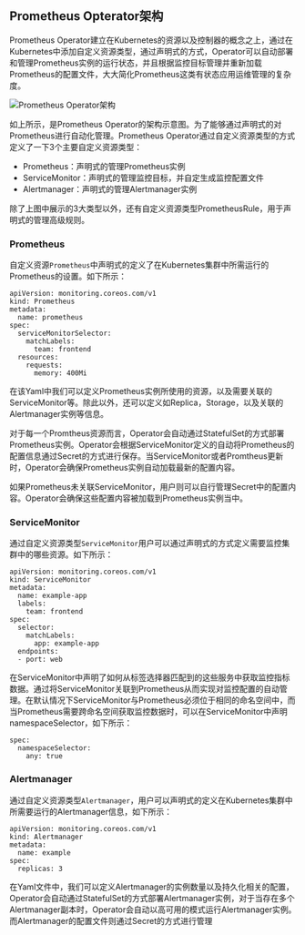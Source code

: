 ## Prometheus Opterator架构

Prometheus Operator建立在Kubernetes的资源以及控制器的概念之上，通过在Kubernetes中添加自定义资源类型，通过声明式的方式，Operator可以自动部署和管理Prometheus实例的运行状态，并且根据监控目标管理并重新加载Prometheus的配置文件，大大简化Prometheus这类有状态应用运维管理的复杂度。

![Prometheus Operator架构](http://p2n2em8ut.bkt.clouddn.com/prometheus-architecture.png)

如上所示，是Prometheus Operator的架构示意图。为了能够通过声明式的对Prometheus进行自动化管理。Prometheus Operator通过自定义资源类型的方式定义了一下3个主要自定义资源类型：

* Prometheus：声明式的管理Prometheus实例
* ServiceMonitor：声明式的管理监控目标，并自定生成监控配置文件
* Alertmanager：声明式的管理Alertmanager实例

除了上图中展示的3大类型以外，还有自定义资源类型PrometheusRule，用于声明式的管理高级规则。

### Prometheus

自定义资源`Prometheus`中声明式的定义了在Kubernetes集群中所需运行的Prometheus的设置。如下所示：

```
apiVersion: monitoring.coreos.com/v1
kind: Prometheus
metadata:
  name: prometheus
spec:
  serviceMonitorSelector:
    matchLabels:
      team: frontend
  resources:
    requests:
      memory: 400Mi
```

在该Yaml中我们可以定义Prometheus实例所使用的资源，以及需要关联的ServiceMonitor等。除此以外，还可以定义如Replica，Storage，以及关联的Alertmanager实例等信息。

对于每一个Promtheus资源而言，Operator会自动通过StatefulSet的方式部署Prometheus实例。Operator会根据ServiceMonitor定义的自动将Prometheus的配置信息通过Secret的方式进行保存。当ServiceMonitor或者Promtheus更新时，Operator会确保Prometheus实例自动加载最新的配置内容。

如果Prometheus未关联ServiceMonitor，用户则可以自行管理Secret中的配置内容。Operator会确保这些配置内容被加载到Prometheus实例当中。

### ServiceMonitor

通过自定义资源类型`ServiceMonitor`用户可以通过声明式的方式定义需要监控集群中的哪些资源。如下所示：

```
apiVersion: monitoring.coreos.com/v1
kind: ServiceMonitor
metadata:
  name: example-app
  labels:
    team: frontend
spec:
  selector:
    matchLabels:
      app: example-app
  endpoints:
  - port: web
```

在ServiceMonitor中声明了如何从标签选择器匹配到的这些服务中获取监控指标数据。通过将ServiceMonitor关联到Prometheus从而实现对监控配置的自动管理。在默认情况下ServiceMonitor与Prometheus必须位于相同的命名空间中，而当Prometheus需要跨命名空间获取监控数据时，可以在ServiceMonitor中声明namespaceSelector，如下所示：

```
spec:
  namespaceSelector:
    any: true
```

### Alertmanager

通过自定义资源类型`Alertmanager`，用户可以声明式的定义在Kubernetes集群中所需要运行的Alertmanager信息，如下所示：

```
apiVersion: monitoring.coreos.com/v1
kind: Alertmanager
metadata:
  name: example
spec:
  replicas: 3
```

在Yaml文件中，我们可以定义Alertmanager的实例数量以及持久化相关的配置，Operator会自动通过StatefulSet的方式部署Alertmanager实例，对于当存在多个Alertmanager副本时，Operator会自动以高可用的模式运行Alertmanager实例。而Alertmanager的配置文件则通过Secret的方式进行管理
